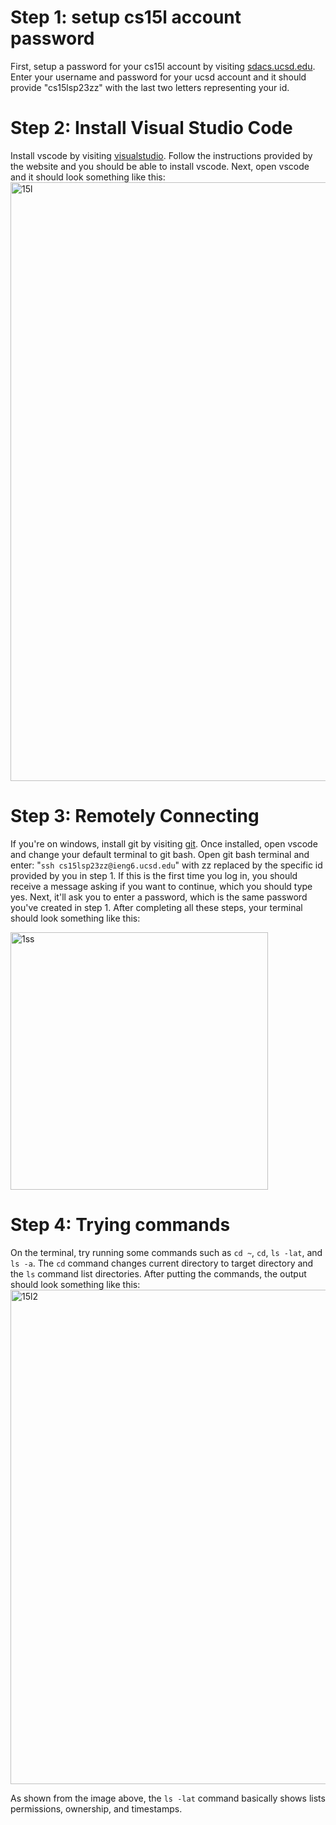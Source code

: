 # Step 1: setup cs15l account password
First, setup a password for your cs15l account by visiting [sdacs.ucsd.edu](https://sdacs.ucsd.edu/~icc/index.php). Enter your username and password for 
your ucsd account and it should provide "cs15lsp23zz" with the last two letters representing your id.

# Step 2: Install Visual Studio Code
Install vscode by visiting [visualstudio](https://code.visualstudio.com/). Follow the instructions provided by the website and you should be able to install
vscode. Next, open vscode and it should look something like this:
<img width="958" alt="15l" src="https://user-images.githubusercontent.com/130108693/230804576-2b22cee6-cfe9-47b5-a1f8-e1e9214d07e1.png">

# Step 3: Remotely Connecting 
If you're on windows, install git by visiting [git](https://gitforwindows.org/). Once installed, open vscode and change your default terminal to 
git bash. Open git bash terminal and enter: "`ssh cs15lsp23zz@ieng6.ucsd.edu`" with zz replaced by the specific id provided by you in step 1. 
If this is the first time you log in, you should receive a message asking if you want to continue, which you should type yes. Next, it'll ask 
you to enter a password, which is the same password you've created in step 1. After completing all these steps, your terminal should look something
like this:

<img width="412" alt="1ss" src="https://user-images.githubusercontent.com/130108693/230805442-bdd7d929-9ea7-4325-8bb2-9056437210e4.png">

# Step 4: Trying commands
On the terminal, try running some commands such as `cd ~`, `cd`, `ls -lat`, and `ls -a`. The `cd` command changes current directory to target directory and the `ls` command list directories. After putting the commands, the output should look something like this:
<img width="791" alt="15l2" src="https://user-images.githubusercontent.com/130108693/230817734-b51d988e-b22d-4b27-af7e-fc2e35cca988.png"> 

As shown from the image above, the `ls -lat` command basically shows lists permissions, ownership, and timestamps. 


